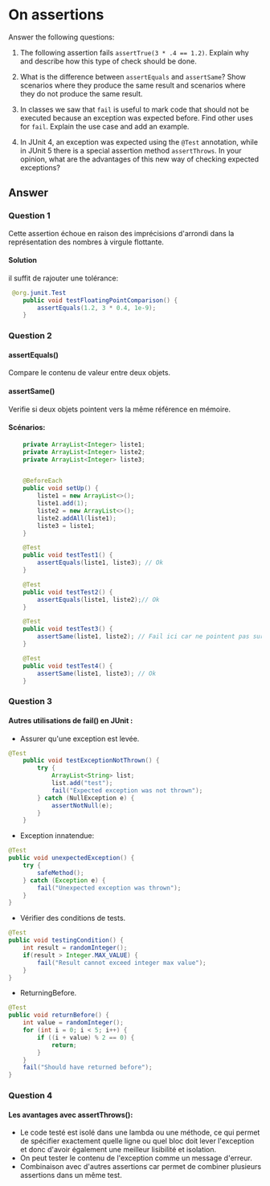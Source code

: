 # On assertions

Answer the following questions:

1. The following assertion fails `assertTrue(3 * .4 == 1.2)`. Explain why and describe how this type of check should be done.

2. What is the difference between `assertEquals` and `assertSame`? Show scenarios where they produce the same result and scenarios where they do not produce the same result.

3. In classes we saw that `fail` is useful to mark code that should not be executed because an exception was expected before. Find other uses for `fail`. Explain the use case and add an example.

4. In JUnit 4, an exception was expected using the `@Test` annotation, while in JUnit 5 there is a special assertion method `assertThrows`. In your opinion, what are the advantages of this new way of checking expected exceptions?

## Answer

### Question 1
Cette assertion échoue en raison des imprécisions d'arrondi dans la représentation des nombres à virgule flottante.
#### Solution
il suffit de rajouter une tolérance:
```java
 @org.junit.Test
    public void testFloatingPointComparison() {
        assertEquals(1.2, 3 * 0.4, 1e-9);
    }
```

### Question 2
#### assertEquals()
Compare le contenu de valeur entre deux objets.
#### assertSame()
Verifie si deux objets pointent vers la même référence en mémoire.
#### Scénarios:
```java
    private ArrayList<Integer> liste1;
    private ArrayList<Integer> liste2;
    private ArrayList<Integer> liste3;


    @BeforeEach
    public void setUp() {
        liste1 = new ArrayList<>();
        liste1.add(1);
        liste2 = new ArrayList<>();
        liste2.addAll(liste1);
        liste3 = liste1;
    }

    @Test
    public void testTest1() {
        assertEquals(liste1, liste3); // Ok
    }

    @Test
    public void testTest2() {
        assertEquals(liste1, liste2);// Ok
    }

    @Test
    public void testTest3() {
        assertSame(liste1, liste2); // Fail ici car ne pointent pas sur la même référence
    }

    @Test
    public void testTest4() {
        assertSame(liste1, liste3); // Ok
    }
```
### Question 3

#### Autres utilisations de fail() en JUnit :
- Assurer qu'une exception est levée.
```java
@Test
    public void testExceptionNotThrown() {
        try {
            ArrayList<String> list;
            list.add("test");
            fail("Expected exception was not thrown");  
        } catch (NullException e) {
            assertNotNull(e);
        }
    }
```

- Exception innatendue:
```java
@Test
public void unexpectedException() {
    try {
        safeMethod();
    } catch (Exception e) {
        fail("Unexpected exception was thrown");
    }
}
```


- Vérifier des conditions de tests.
```java
@Test
public void testingCondition() {
    int result = randomInteger();
    if(result > Integer.MAX_VALUE) {
        fail("Result cannot exceed integer max value");
    }
}
```

- ReturningBefore.
```java
@Test
public void returnBefore() {
    int value = randomInteger();
    for (int i = 0; i < 5; i++) {
        if ((i + value) % 2 == 0) {
            return;
        }
    }
    fail("Should have returned before");
}
```
### Question 4
#### Les avantages avec assertThrows(): 
- Le code testé est isolé dans une lambda ou une méthode, ce qui permet de spécifier exactement quelle ligne ou quel bloc doit lever l'exception et donc d'avoir également une meilleur lisibilité et isolation.
- On peut tester le contenu de l'exception comme un message d'erreur.
- Combinaison avec d'autres assertions	car permet de combiner plusieurs assertions dans un même test.








